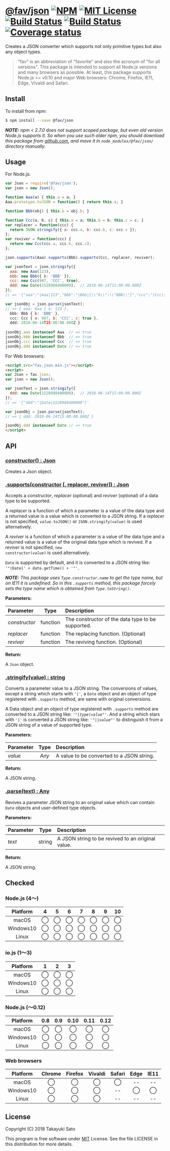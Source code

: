 # [@fav/json][repo-url] [![NPM][npm-img]][npm-url] [![MIT License][mit-img]][mit-url] [![Build Status][travis-img]][travis-url] [![Build Status][appveyor-img]][appveyor-url] [![Coverage status][coverage-img]][coverage-url]

Creates a JSON converter which supports not only primitive types but also any object types.

> "fav" is an abbreviation of "favorite" and also the acronym of "for all versions".
> This package is intended to support all Node.js versions and many browsers as possible.
> At least, this package supports Node.js >= v0.10 and major Web browsers: Chrome, Firefox, IE11, Edge, Vivaldi and Safari.

## Install

To install from npm:

```sh
$ npm install --save @fav/json
```

***NOTE:*** *npm < 2.7.0 does not support scoped package, but even old version Node.js supports it. So when you use such older npm, you should download this package from [github.com][repo-url], and move it in `node_modules/@fav/json/` directory manually.*


## Usage

For Node.js:

```js
var Json = require('@fav/json');
var json = new Json();

function Aaa(a) { this.a = a; }
Aaa.prototype.toJSON = function() { return this.a; }

function Bbb(obj) { this.b = obj.b; }

function Ccc(a, b, c) { this.a = a; this.b = b; this.c = c; }
var replacer = function(ccc) {
  return JSON.stringify({ a: ccc.a, b: ccc.b, c: ccc.c });
};
var reviver = function(ccc) {
  return new Ccc(ccc.a, ccc.b, ccc.c);
};

json.supports(Aaa).supports(Bbb).supports(Ccc, replacer, reviver);

var jsonText = json.stringify({
  aaa: new Aaa(123),
  bbb: new Bbb({ b: 'BBB' }),
  ccc: new Ccc(987, 'CCC', true),
  ddd: new Date(1528988400000),  // 2018-06-14T15:00:00.000Z
});
// => '{"aaa":"|Aaa|123","bbb":"|Bbb|{\\"b\\":\\"BBB\\"}","ccc":"|Ccc|{\\"a\\":987,\\"b\\":\\"CCC\\",\\"c\\":true}","ddd":"|Date|1528988400000"}'

var jsonObj = json.parse(jsonText);
// => { aaa: Aaa { a: 123 },
  bbb: Bbb { b: 'BBB' },
  ccc: Ccc { a: 987, b: 'CCC', c: true },
  ddd: 2018-06-14T15:00:00.000Z }
  
jsonObj.aaa instanceof Aaa  // => true
jsonObj.bbb instanceof Bbb  // => true
jsonObj.ccc instanceof Ccc  // => true
jsonObj.ddd instanceof Date // => true
```

For Web browsers:

```html
<script src="fav.json.min.js"></script>
<script>
var Json = fav.json;
var json = new Json();

var jsonText = json.stringify({
  ddd: new Date(1528988400000),  // 2018-06-14T15:00:00.000Z
});
// => '{"ddd":"|Date|1528988400000"}'

var jsonObj = json.parse(jsonText);
// => { ddd: 2018-06-14T15:00:00.000Z }

jsonObj.ddd instanceof Date // => true
</script>
```


## API

### <u>*constructor*() : Json</u>

Creates a Json object. 

### <u>.supports(constructor [, replacer, reviver]) : Json</u>

Accepts a *constructor*, *replacer* (optional) and *reviver* (optional) of a data type to be supported.

A *replacer* is a function of which a parameter is a value of the data type and a returned value is a value which is converted to a JSON string. 
If a *replacer* is not specified, <code><i>value</i>.toJSON()</code> or <code>JSON.stringify(<i>value</i>)</code> is used alternatively.

A *reviver* is a function of which a parameter is a value of the data type and a returned value is a value of the original data type which is revived.
If a *reviver* is not specified, <code>new constructor(<i>value</i>)</code> is used alternatively.

`Date` is supported by default, and it is converted to a JSON string like: `'"|Date|' + date.getTime() + '"'`.

***NOTE:***
*This package uses <code><i>Type</i>.constructor.name</code> to get the type name, but on IE11 it is undefined.
So in this `.supports` method, this package forcely sets the type name which is obtained from <code><i>Type</i>.toString()</code>.*


**Parameters:**

| Parameter    |  Type    | Description                                       |
|:-------------|:--------:|:--------------------------------------------------|
| *constructor*| function | The constructor of the data type to be supported. |
| *replacer*   | function | The replacing function. (Optional)                |
| *reviver*    | function | The reviving function. (Optional)                 |

**Return:**

A `Json` object.


### <u>.stringify(value) : string</u>

Converts a parameter value to a JSON string.
The conversions of values, except a string which starts with `'|'`, a `Date` object and an object of type registered with `.supports` method, are same with original conversions. 

A Data object and an object of type registered with `.supports` method are converted to a JSON string like: <code>'"|<i>type</i>|<i>value</i>"'</code>.
And a string which stars with `'|'` is converted a JSON string like: <code>'"||<i>value</i>"'</code> to distinguish it from a JSON string of a value of supported type.

**Parameters:**

| Parameter    |  Type    | Description                                 |
|:-------------|:--------:|:--------------------------------------------|
| *value*      | *Any*    | A value to be converted to a JSON string.   |

**Return:**

A JSON string.

### <u>.parse(text) : Any</u>

Revives a parameter JSON string to an original value which can contain `Date` objects and user-defined type objects.

**Parameters:**

| Parameter    |  Type    | Description                                       |
|:-------------|:--------:|:--------------------------------------------------|
| *text*       | string   | A JSON string to be revived to an original value. |

**Return:**

A JSON string.


## Checked                                                                      

### Node.js (4〜)

| Platform  |   4    |   5    |   6    |   7    |   8    |   9    |   10   |
|:---------:|:------:|:------:|:------:|:------:|:------:|:------:|:------:|
| macOS     |&#x25ef;|&#x25ef;|&#x25ef;|&#x25ef;|&#x25ef;|&#x25ef;|&#x25ef;|
| Windows10 |&#x25ef;|&#x25ef;|&#x25ef;|&#x25ef;|&#x25ef;|&#x25ef;|&#x25ef;|
| Linux     |&#x25ef;|&#x25ef;|&#x25ef;|&#x25ef;|&#x25ef;|&#x25ef;|&#x25ef;|

### io.js (1〜3)

| Platform  |   1    |   2    |   3    |
|:---------:|:------:|:------:|:------:|
| macOS     |&#x25ef;|&#x25ef;|&#x25ef;|
| Windows10 |&#x25ef;|&#x25ef;|&#x25ef;|
| Linux     |&#x25ef;|&#x25ef;|&#x25ef;|

### Node.js (〜0.12)

| Platform  |  0.8   |  0.9   |  0.10  |  0.11  |  0.12  |
|:---------:|:------:|:------:|:------:|:------:|:------:|
| macOS     |&#x25ef;|&#x25ef;|&#x25ef;|&#x25ef;|&#x25ef;|
| Windows10 |&#x25ef;|&#x25ef;|&#x25ef;|&#x25ef;|&#x25ef;|
| Linux     |&#x25ef;|&#x25ef;|&#x25ef;|&#x25ef;|&#x25ef;|

### Web browsers

| Platform  | Chrome | Firefox | Vivaldi | Safari |  Edge  | IE11   |
|:---------:|:------:|:-------:|:-------:|:------:|:------:|:------:|
| macOS     |&#x25ef;|&#x25ef; |&#x25ef; |&#x25ef;|   --   |   --   |
| Windows10 |&#x25ef;|&#x25ef; |&#x25ef; |   --   |&#x25ef;|&#x25ef;|
| Linux     |&#x25ef;|&#x25ef; |&#x25ef; |   --   |   --   |   --   |


## License

Copyright (C) 2018 Takayuki Sato

This program is free software under [MIT][mit-url] License.
See the file LICENSE in this distribution for more details.

[repo-url]: https://github.com/sttk/fav-json/
[npm-img]: https://img.shields.io/badge/npm-v0.0.0-blue.svg
[npm-url]: https://www.npmjs.com/package/@fav/text.camel-case
[mit-img]: https://img.shields.io/badge/license-MIT-green.svg
[mit-url]: https://opensource.org/licenses/MIT
[travis-img]: https://travis-ci.org/sttk/fav-json.svg?branch=master
[travis-url]: https://travis-ci.org/sttk/fav-json
[appveyor-img]: https://ci.appveyor.com/api/projects/status/github/sttk/fav-json?branch=master&svg=true
[appveyor-url]: https://ci.appveyor.com/project/sttk/fav-json
[coverage-img]: https://coveralls.io/repos/github/sttk/fav-json/badge.svg?branch=master
[coverage-url]: https://coveralls.io/github/sttk/fav-json?branch=master
